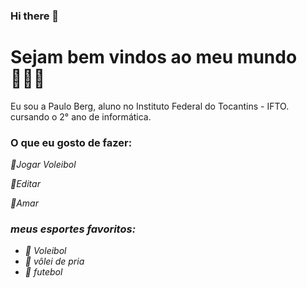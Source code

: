 ### Hi there 👋

# Sejam bem vindos ao meu mundo🏋🏼‍👋 
Eu sou a Paulo Berg, aluno no Instituto Federal do Tocantins - IFTO. cursando o 2° ano de informática.

### O que eu gosto de fazer: 
*📍Jogar Voleibol* 

*📍Editar* 

*📍Amar* 

### *meus esportes favoritos:* 
- *📌 Voleibol*
- *📌 vôlei de pria*
-  *📌 futebol*
